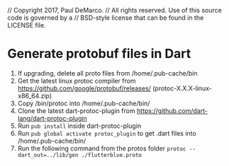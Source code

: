 // Copyright 2017, Paul DeMarco.
// All rights reserved. Use of this source code is governed by a
// BSD-style license that can be found in the LICENSE file.

# Generate protobuf files in Dart
1. If upgrading, delete all proto files from /home/.pub-cache/bin
1. Get the latest linux protoc compiler from https://github.com/google/protobuf/releases/ (protoc-X.X.X-linux-x86_64.zip)
1. Copy /bin/protoc into /home/.pub-cache/bin/
1. Clone the latest dart-protoc-plugin from https://github.com/dart-lang/dart-protoc-plugin
1. Run `pub install` inside dart-protoc-plugin
1. Run `pub global activate protoc_plugin` to get .dart files into /home/.pub-cache/bin/
1. Run the following command from the protos folder
```protoc --dart_out=../lib/gen ./flutterblue.proto```